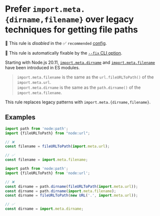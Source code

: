 # Prefer `import.meta.{dirname,filename}` over legacy techniques for getting file paths

🚫 This rule is _disabled_ in the ✅ `recommended` [config](https://github.com/sindresorhus/eslint-plugin-unicorn#recommended-config).

🔧 This rule is automatically fixable by the [`--fix` CLI option](https://eslint.org/docs/latest/user-guide/command-line-interface#--fix).

<!-- end auto-generated rule header -->
<!-- Do not manually modify this header. Run: `npm run fix:eslint-docs` -->

Starting with Node.js 20.11, [`import.meta.dirname`](https://nodejs.org/api/esm.html#importmetadirname) and [`import.meta.filename`](https://nodejs.org/api/esm.html#importmetafilename) have been introduced in ES modules.

> `import.meta.filename` is the same as the `url.fileURLToPath()` of the `import.meta.url`.\
> `import.meta.dirname` is the same as the `path.dirname()` of the `import.meta.filename`.

This rule replaces legacy patterns with `import.meta.{dirname,filename}`.

## Examples

```js
import path from 'node:path';
import {fileURLToPath} from "node:url";

// ❌
const filename = fileURLToPath(import.meta.url);

// ✅
const filename = import.meta.filename;
```

```js
import path from 'node:path';
import {fileURLToPath} from 'node:url';

// ❌
const dirname = path.dirname(fileURLToPath(import.meta.url));
const dirname = path.dirname(import.meta.filename);
const dirname = fileURLToPath(new URL('.', import.meta.url));

// ✅
const dirname = import.meta.dirname;
```
